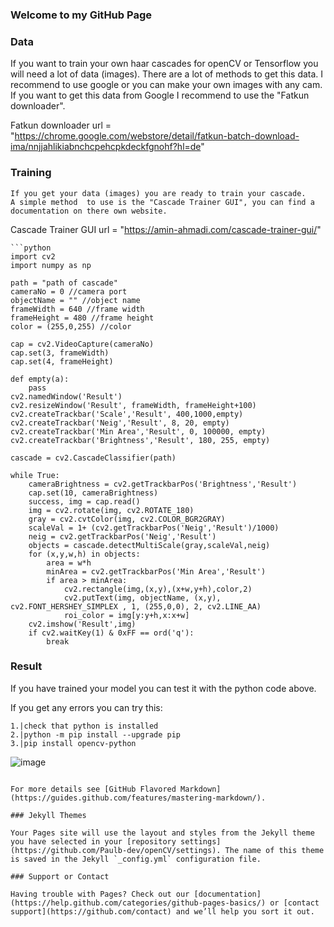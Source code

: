 ### Welcome to my GitHub Page

### Data
If you want to train your own haar cascades for openCV or Tensorflow you will need a lot of data (images).
There are a lot of methods to get this data. I recommend to use google or you can make your own images with any cam.
If you want to get this data from Google I recommend to use the "Fatkun downloader". 

Fatkun downloader url = "https://chrome.google.com/webstore/detail/fatkun-batch-download-ima/nnjjahlikiabnchcpehcpkdeckfgnohf?hl=de"
    
### Training
    If you get your data (images) you are ready to train your cascade. 
    A simple method  to use is the "Cascade Trainer GUI", you can find a documentation on there own website.

Cascade Trainer GUI url = "https://amin-ahmadi.com/cascade-trainer-gui/"

```markdownd
```python
import cv2
import numpy as np

path = "path of cascade"
cameraNo = 0 //camera port
objectName = "" //object name
frameWidth = 640 //frame width
frameHeight = 480 //frame height
color = (255,0,255) //color

cap = cv2.VideoCapture(cameraNo)
cap.set(3, frameWidth)
cap.set(4, frameHeight)

def empty(a):
    pass
cv2.namedWindow('Result')
cv2.resizeWindow('Result', frameWidth, frameHeight+100)
cv2.createTrackbar('Scale','Result', 400,1000,empty)
cv2.createTrackbar('Neig','Result', 8, 20, empty)
cv2.createTrackbar('Min Area','Result', 0, 100000, empty)
cv2.createTrackbar('Brightness','Result', 180, 255, empty)

cascade = cv2.CascadeClassifier(path)

while True:
    cameraBrightness = cv2.getTrackbarPos('Brightness','Result')
    cap.set(10, cameraBrightness)
    success, img = cap.read()
    img = cv2.rotate(img, cv2.ROTATE_180)
    gray = cv2.cvtColor(img, cv2.COLOR_BGR2GRAY)
    scaleVal = 1+ (cv2.getTrackbarPos('Neig','Result')/1000)
    neig = cv2.getTrackbarPos('Neig','Result')
    objects = cascade.detectMultiScale(gray,scaleVal,neig)
    for (x,y,w,h) in objects:
        area = w*h
        minArea = cv2.getTrackbarPos('Min Area','Result')
        if area > minArea:
            cv2.rectangle(img,(x,y),(x+w,y+h),color,2)
            cv2.putText(img, objectName, (x,y), cv2.FONT_HERSHEY_SIMPLEX , 1, (255,0,0), 2, cv2.LINE_AA)
            roi_color = img[y:y+h,x:x+w]
    cv2.imshow('Result',img)
    if cv2.waitKey(1) & 0xFF == ord('q'):
        break
```
### Result
If you have trained  your model you can test it with the python code above.

If you get any errors you can try this:
```
1.|check that python is installed
2.|python -m pip install --upgrade pip
3.|pip install opencv-python
```
![image](https://i.ytimg.com/vi/su3pHwPyrVY/maxresdefault.jpg)
```

For more details see [GitHub Flavored Markdown](https://guides.github.com/features/mastering-markdown/).

### Jekyll Themes

Your Pages site will use the layout and styles from the Jekyll theme you have selected in your [repository settings](https://github.com/Paulb-dev/openCV/settings). The name of this theme is saved in the Jekyll `_config.yml` configuration file.

### Support or Contact

Having trouble with Pages? Check out our [documentation](https://help.github.com/categories/github-pages-basics/) or [contact support](https://github.com/contact) and we’ll help you sort it out.
